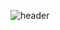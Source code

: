 ![header](https://capsule-render.vercel.app/api?type=waving&color=gradient&height=150&section=header&text=welcome&fontSize=40&fontColor=000000&fontAlign=50&fontAlignY=30)
